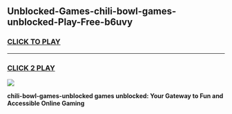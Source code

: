 
## Unblocked-Games-chili-bowl-games-unblocked-Play-Free-b6uvy
<h3>
<a href="https://premium76.site?title=chili-bowl-games-unblocked&ref=20A">CLICK TO PLAY</a></h3>
<hr>

<h3>
<a href="https://premium76.site?title=chili-bowl-games-unblocked&ref=20A">CLICK 2 PLAY</a>
  
</h3>

<a href="https://premium76.site?title=chili-bowl-games-unblocked&ref=20A"><img src="https://clearcache.store/games.png"></a>


**chili-bowl-games-unblocked games unblocked: Your Gateway to Fun and Accessible Online Gaming**
